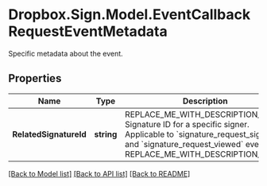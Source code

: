 # Dropbox.Sign.Model.EventCallbackRequestEventMetadata
Specific metadata about the event.

## Properties

Name | Type | Description | Notes
------------ | ------------- | ------------- | -------------
**RelatedSignatureId** | **string** | REPLACE_ME_WITH_DESCRIPTION_BEGIN Signature ID for a specific signer. Applicable to &#x60;signature_request_signed&#x60; and &#x60;signature_request_viewed&#x60; events. REPLACE_ME_WITH_DESCRIPTION_END | [optional] **ReportedForAccountId** | **string** | REPLACE_ME_WITH_DESCRIPTION_BEGIN Account ID the event was reported for. REPLACE_ME_WITH_DESCRIPTION_END | [optional] **ReportedForAppId** | **string** | REPLACE_ME_WITH_DESCRIPTION_BEGIN App ID the event was reported for. REPLACE_ME_WITH_DESCRIPTION_END | [optional] **EventMessage** | **string** | REPLACE_ME_WITH_DESCRIPTION_BEGIN Message about a declined or failed (due to error) signature flow. REPLACE_ME_WITH_DESCRIPTION_END | [optional] 

[[Back to Model list]](../README.md#documentation-for-models) [[Back to API list]](../README.md#documentation-for-api-endpoints) [[Back to README]](../README.md)

